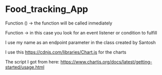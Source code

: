 # Food_tracking_App

Function () -> the function will be called inmediately

Function -> in this case you look for an event listener or condition to fulfill

I use my name as an endpoint parameter in the class created by Santosh

I use this https://cdnjs.com/libraries/Chart.js for the charts

The script I got from here: https://www.chartjs.org/docs/latest/getting-started/usage.html
